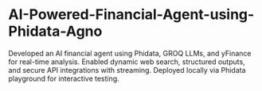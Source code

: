 # AI-Powered-Financial-Agent-using-Phidata-Agno
Developed an AI financial agent using Phidata, GROQ LLMs, and yFinance for real-time analysis. Enabled dynamic web search, structured outputs, and secure API integrations with streaming. Deployed locally via Phidata playground for interactive testing.
